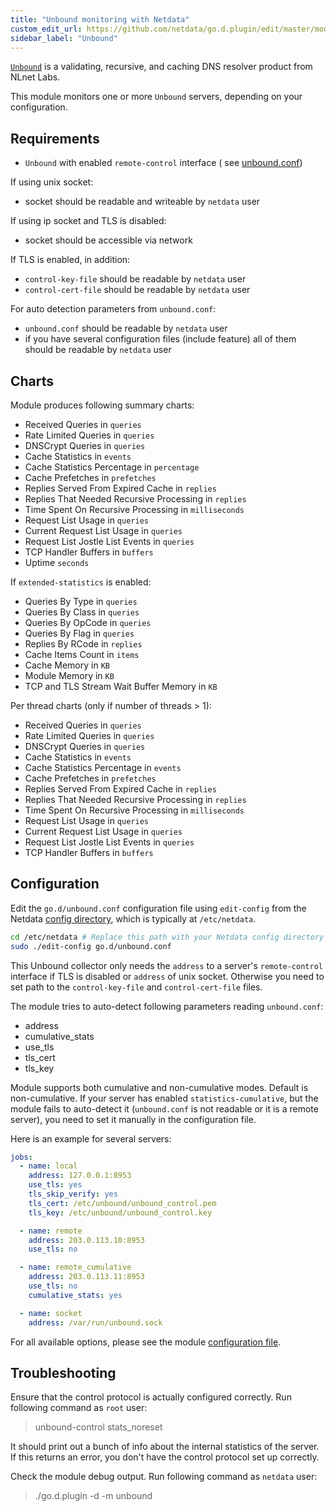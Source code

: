 ```yaml
---
title: "Unbound monitoring with Netdata"
custom_edit_url: https://github.com/netdata/go.d.plugin/edit/master/modules/unbound/README.md
sidebar_label: "Unbound"
---
```




[`Unbound`](https://nlnetlabs.nl/projects/unbound/about/) is a validating, recursive, and caching DNS resolver product
from NLnet Labs.

This module monitors one or more `Unbound` servers, depending on your configuration.

## Requirements

- `Unbound` with enabled `remote-control` interface (
  see [unbound.conf](https://nlnetlabs.nl/documentation/unbound/unbound.conf))

If using unix socket:

- socket should be readable and writeable by `netdata` user

If using ip socket and TLS is disabled:

- socket should be accessible via network

If TLS is enabled, in addition:

- `control-key-file` should be readable by `netdata` user
- `control-cert-file` should be readable by `netdata` user

For auto detection parameters from `unbound.conf`:

- `unbound.conf` should be readable by `netdata` user
- if you have several configuration files (include feature) all of them should be readable by `netdata` user

## Charts

Module produces following summary charts:

- Received Queries in `queries`
- Rate Limited Queries in `queries`
- DNSCrypt Queries in `queries`
- Cache Statistics in `events`
- Cache Statistics Percentage in `percentage`
- Cache Prefetches in `prefetches`
- Replies Served From Expired Cache in `replies`
- Replies That Needed Recursive Processing in `replies`
- Time Spent On Recursive Processing in `milliseconds`
- Request List Usage in `queries`
- Current Request List Usage in `queries`
- Request List Jostle List Events in `queries`
- TCP Handler Buffers in `buffers`
- Uptime `seconds`

If `extended-statistics` is enabled:

- Queries By Type in `queries`
- Queries By Class in `queries`
- Queries By OpCode in `queries`
- Queries By Flag in `queries`
- Replies By RCode in `replies`
- Cache Items Count in `items`
- Cache Memory in `KB`
- Module Memory in `KB`
- TCP and TLS Stream Wait Buffer Memory in `KB`

Per thread charts (only if number of threads > 1):

- Received Queries in `queries`
- Rate Limited Queries in `queries`
- DNSCrypt Queries in `queries`
- Cache Statistics in `events`
- Cache Statistics Percentage in `events`
- Cache Prefetches in `prefetches`
- Replies Served From Expired Cache in `replies`
- Replies That Needed Recursive Processing in `replies`
- Time Spent On Recursive Processing in `milliseconds`
- Request List Usage in `queries`
- Current Request List Usage in `queries`
- Request List Jostle List Events in `queries`
- TCP Handler Buffers in `buffers`

## Configuration

Edit the `go.d/unbound.conf` configuration file using `edit-config` from the
Netdata [config directory](/docs/configure/nodes), which is typically at `/etc/netdata`.

```bash
cd /etc/netdata # Replace this path with your Netdata config directory
sudo ./edit-config go.d/unbound.conf
```

This Unbound collector only needs the `address` to a server's `remote-control` interface if TLS is disabled or `address`
of unix socket. Otherwise you need to set path to the `control-key-file` and `control-cert-file` files.

The module tries to auto-detect following parameters reading `unbound.conf`:

- address
- cumulative_stats
- use_tls
- tls_cert
- tls_key

Module supports both cumulative and non-cumulative modes. Default is non-cumulative. If your server has enabled
`statistics-cumulative`, but the module fails to auto-detect it (`unbound.conf` is not readable or it is a remote
server), you need to set it manually in the configuration file.

Here is an example for several servers:

```yaml
jobs:
  - name: local
    address: 127.0.0.1:8953
    use_tls: yes
    tls_skip_verify: yes
    tls_cert: /etc/unbound/unbound_control.pem
    tls_key: /etc/unbound/unbound_control.key

  - name: remote
    address: 203.0.113.10:8953
    use_tls: no

  - name: remote_cumulative
    address: 203.0.113.11:8953
    use_tls: no
    cumulative_stats: yes

  - name: socket
    address: /var/run/unbound.sock
```

For all available options, please see the
module [configuration file](https://github.com/netdata/go.d.plugin/blob/master/config/go.d/unbound.conf).

## Troubleshooting

Ensure that the control protocol is actually configured correctly. Run following command as `root` user:
> unbound-control stats_noreset

It should print out a bunch of info about the internal statistics of the server. If this returns an error, you don't
have the control protocol set up correctly.

Check the module debug output. Run following command as `netdata` user:

> ./go.d.plugin -d -m unbound
